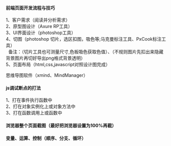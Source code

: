 #### 前端页面开发流程与技巧 

1、客户需求（阅读并分析需求）  
2、原型图设计（Axure RP工具）  
3、UI界面设计（photoshop工具）  
4、切图（photoshop 切片，选区扣图，吸色等;马克曼标注工具、PxCook标注工具）  
   备注：（切片工具也可测量尺寸,色板吸色获取色值）、（不规则图片先扣出来隐藏背景图片再切好导出png格式背景透明）  
5、页面布局（html,css,javascript对照设计图完成）  

思维导图软件（xmind、MindManager）

#### js调试断点的打法 

1、打在事件执行函数中  
2、打在对象实例化上或对象方法中   
3、打在函数调用上或函数中

#### 浏览器整个页面截图（最好把浏览器设置为100%再截） 

#### 变量、运算、控制（顺序、分支、循环）




